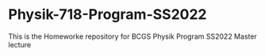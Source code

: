 # Physik-718-Program-SS2022
This is the Homeworke repository for BCGS Physik Program SS2022 Master lecture
